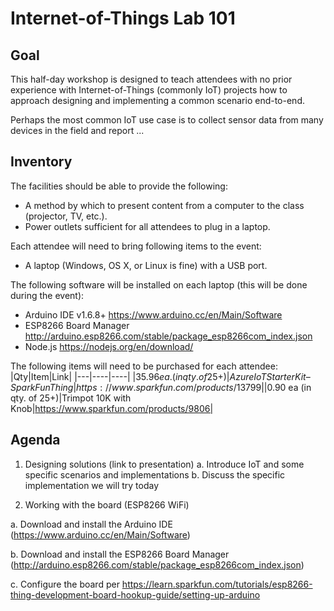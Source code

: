 # Internet-of-Things Lab 101

## Goal
This half-day workshop is designed to teach attendees with no prior experience with Internet-of-Things (commonly IoT) projects how to approach designing and implementing a common scenario end-to-end.

Perhaps the most common IoT use case is to collect sensor data from many devices in the field and report ...

## Inventory
The facilities should be able to provide the following:
* A method by which to present content from a computer to the class (projector, TV, etc.).
* Power outlets sufficient for all attendees to plug in a laptop.

Each attendee will need to bring following items to the event:
* A laptop (Windows, OS X, or Linux is fine) with a USB port.

The following software will be installed on each laptop (this will be done during the event):
* Arduino IDE v1.6.8+ https://www.arduino.cc/en/Main/Software 
* ESP8266 Board Manager http://arduino.esp8266.com/stable/package_esp8266com_index.json 
* Node.js https://nodejs.org/en/download/ 

The following items will need to be purchased for each attendee:
|Qty|Item|Link|
|---|----|----|
|$35.96 ea. (in qty. of 25+)|Azure IoT Starter Kit – SparkFun Thing|https://www.sparkfun.com/products/13799|
|$0.90 ea (in qty. of 25+)|Trimpot 10K with Knob|https://www.sparkfun.com/products/9806|

## Agenda

1. Designing solutions (link to presentation) 
  a. Introduce IoT and some specific scenarios and implementations 
  b. Discuss the specific implementation we will try today
  
2. Working with the board (ESP8266 WiFi)

  a. Download and install the Arduino IDE (https://www.arduino.cc/en/Main/Software)

  b. Download and install the ESP8266 Board Manager (http://arduino.esp8266.com/stable/package_esp8266com_index.json)
  
  c. Configure the board per https://learn.sparkfun.com/tutorials/esp8266-thing-development-board-hookup-guide/setting-up-arduino

